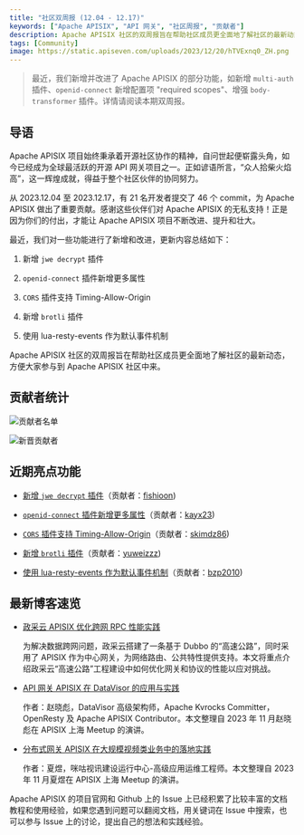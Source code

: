 ```yaml
---
title: "社区双周报 (12.04 - 12.17)"
keywords: ["Apache APISIX", "API 网关", "社区周报", "贡献者"]
description: Apache APISIX 社区的双周报旨在帮助社区成员更全面地了解社区的最新动态，方便大家参与到 Apache APISIX 社区中来。
tags: [Community]
image: https://static.apiseven.com/uploads/2023/12/20/hTVExnq0_ZH.png
---
```

> 最近，我们新增并改进了 Apache APISIX 的部分功能，如新增 `multi-auth` 插件、`openid-connect` 新增配置项 "required scopes"、增强 `body-transformer` 插件。详情请阅读本期双周报。
<!--truncate-->

## 导语

Apache APISIX 项目始终秉承着开源社区协作的精神，自问世起便崭露头角，如今已经成为全球最活跃的开源 API 网关项目之一。正如谚语所言，“众人拾柴火焰高”，这一辉煌成就，得益于整个社区伙伴的协同努力。

从 2023.12.04 至 2023.12.17，有 21 名开发者提交了 46 个 commit，为 Apache APISIX 做出了重要贡献。感谢这些伙伴们对 Apache APISIX 的无私支持！正是因为你们的付出，才能让 Apache APISIX 项目不断改进、提升和壮大。

最近，我们对一些功能进行了新增和改进，更新内容总结如下：

1. 新增 `jwe decrypt` 插件

2. `openid-connect` 插件新增更多属性

3. `CORS` 插件支持 Timing-Allow-Origin

4. 新增 `brotli` 插件

5. 使用 lua-resty-events 作为默认事件机制

Apache APISIX 社区的双周报旨在帮助社区成员更全面地了解社区的最新动态，方便大家参与到 Apache APISIX 社区中来。

## 贡献者统计

![贡献者名单](https://static.apiseven.com/uploads/2023/12/20/qNS4Ydta_CON.png)

![新晋贡献者](https://static.apiseven.com/uploads/2023/12/20/GycOBJie_NEW.png)

## 近期亮点功能

- [新增 `jwe decrypt` 插件](https://github.com/apache/apisix/pull/10252)（贡献者：[fishioon](https://github.com/fishioon))

- [`openid-connect` 插件新增更多属性](https://github.com/apache/apisix/pull/10591)（贡献者：[kayx23](https://github.com/kayx23))

- [`CORS` 插件支持 Timing-Allow-Origin](https://github.com/apache/apisix/pull/9365)（贡献者：[skimdz86](https://github.com/skimdz86))

- [新增 `brotli` 插件](https://github.com/apache/apisix/pull/10515)（贡献者：[yuweizzz](https://github.com/yuweizzz))
 
- [使用 lua-resty-events 作为默认事件机制](https://github.com/apache/apisix/pull/10550)（贡献者：[bzp2010](https://github.com/bzp2010))

## 最新博客速览

- [政采云 APISIX 优化跨网 RPC 性能实践](https://apisix.apache.org/zh/blog/2023/12/08/zhengcaiyun-uses-apisix/)

  为解决数据跨网问题，政采云搭建了一条基于 Dubbo 的“高速公路”，同时采用了 APISIX 作为中心网关，为网络路由、公共特性提供支持。本文将重点介绍政采云“高速公路”工程建设中如何优化网关和协议的性能以应对挑战。

- [API 网关 APISIX 在 DataVisor 的应用与实践](https://apisix.apache.org/zh/blog/2023/12/01/datavisor-uses-apisix/)

  作者：赵晓彪，DataVisor 高级架构师，Apache Kvrocks Committer，OpenResty 及 Apache APISIX Contributor。本文整理自 2023 年 11 月赵晓彪在 APISIX 上海 Meetup 的演讲。

- [分布式网关 APISIX 在大规模视频类业务中的落地实践](https://apisix.apache.org/zh/blog/2023/11/30/migu-video-utilizes-apisix/)

  作者：夏煜，咪咕视讯建设运行中心-高级应用运维工程师。本文整理自 2023 年 11 月夏煜在 APISIX 上海 Meetup 的演讲。

Apache APISIX 的项目官网和 Github 上的 Issue 上已经积累了比较丰富的文档教程和使用经验，如果您遇到问题可以翻阅文档，用关键词在 Issue 中搜索，也可以参与 Issue 上的讨论，提出自己的想法和实践经验。
